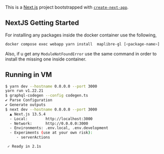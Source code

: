 This is a [Next.js](https://nextjs.org/) project bootstrapped with [`create-next-app`](https://github.com/vercel/next.js/tree/canary/packages/create-next-app).

## NextJS Getting Started

For installing any packages inside the docker container use the following,

```bash
docker compose exec webapp yarn install  maplibre-gl [<package-name>]
```

Also, if u get any `ModuleNotFoundError` use the same command in order to install the missing one inside container.

## Running in VM
```bash
$ yarn dev --hostname 0.0.0.0 --port 3000
yarn run v1.22.21
$ graphql-codegen --config codegen.ts
✔ Parse Configuration
✔ Generate outputs
$ next dev --hostname 0.0.0.0 --port 3000
  ▲ Next.js 13.5.4
  - Local:        http://localhost:3000
  - Network:      http://0.0.0.0:3000
  - Environments: .env.local, .env.development
  - Experiments (use at your own risk):
     · serverActions

 ✓ Ready in 2.1s
```